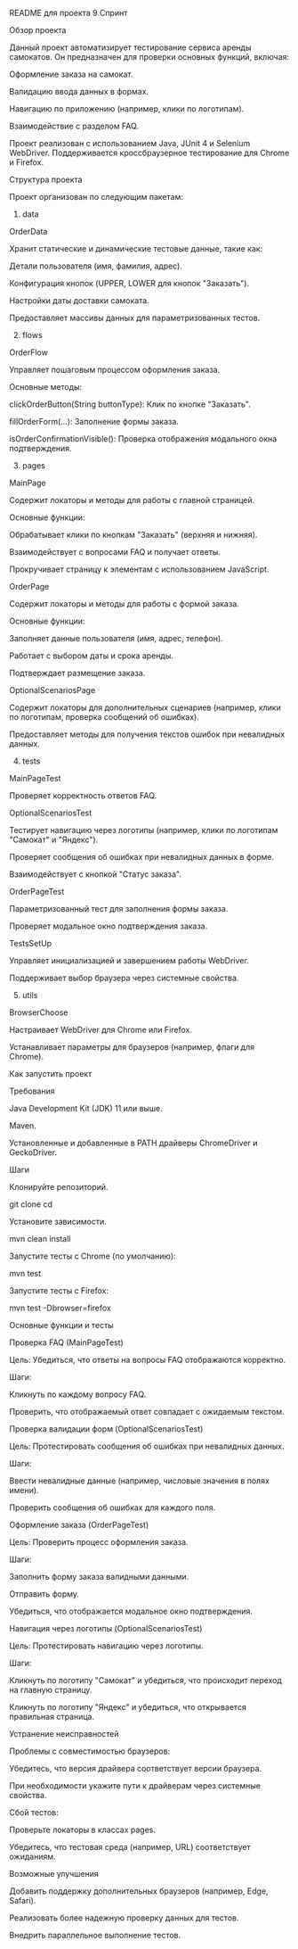README для проекта 9 Спринт

Обзор проекта

Данный проект автоматизирует тестирование сервиса аренды самокатов. Он предназначен для проверки основных функций, включая:

Оформление заказа на самокат.

Валидацию ввода данных в формах.

Навигацию по приложению (например, клики по логотипам).

Взаимодействие с разделом FAQ.

Проект реализован с использованием Java, JUnit 4 и Selenium WebDriver. Поддерживается кроссбраузерное тестирование для Chrome и Firefox.

Структура проекта

Проект организован по следующим пакетам:

1. data

OrderData

Хранит статические и динамические тестовые данные, такие как:

Детали пользователя (имя, фамилия, адрес).

Конфигурация кнопок (UPPER, LOWER для кнопок "Заказать").

Настройки даты доставки самоката.

Предоставляет массивы данных для параметризованных тестов.

2. flows

OrderFlow

Управляет пошаговым процессом оформления заказа.

Основные методы:

clickOrderButton(String buttonType): Клик по кнопке "Заказать".

fillOrderForm(...): Заполнение формы заказа.

isOrderConfirmationVisible(): Проверка отображения модального окна подтверждения.

3. pages

MainPage

Содержит локаторы и методы для работы с главной страницей.

Основные функции:

Обрабатывает клики по кнопкам "Заказать" (верхняя и нижняя).

Взаимодействует с вопросами FAQ и получает ответы.

Прокручивает страницу к элементам с использованием JavaScript.

OrderPage

Содержит локаторы и методы для работы с формой заказа.

Основные функции:

Заполняет данные пользователя (имя, адрес, телефон).

Работает с выбором даты и срока аренды.

Подтверждает размещение заказа.

OptionalScenariosPage

Содержит локаторы для дополнительных сценариев (например, клики по логотипам, проверка сообщений об ошибках).

Предоставляет методы для получения текстов ошибок при невалидных данных.

4. tests

MainPageTest

Проверяет корректность ответов FAQ.

OptionalScenariosTest

Тестирует навигацию через логотипы (например, клики по логотипам "Самокат" и "Яндекс").

Проверяет сообщения об ошибках при невалидных данных в форме.

Взаимодействует с кнопкой "Статус заказа".

OrderPageTest

Параметризованный тест для заполнения формы заказа.

Проверяет модальное окно подтверждения заказа.

TestsSetUp

Управляет инициализацией и завершением работы WebDriver.

Поддерживает выбор браузера через системные свойства.

5. utils

BrowserChoose

Настраивает WebDriver для Chrome или Firefox.

Устанавливает параметры для браузеров (например, флаги для Chrome).

Как запустить проект

Требования

Java Development Kit (JDK) 11 или выше.

Maven.

Установленные и добавленные в PATH драйверы ChromeDriver и GeckoDriver.

Шаги

Клонируйте репозиторий.

git clone <repository-url>
cd <repository-folder>

Установите зависимости.

mvn clean install

Запустите тесты с Chrome (по умолчанию):

mvn test

Запустите тесты с Firefox:

mvn test -Dbrowser=firefox

Основные функции и тесты

Проверка FAQ (MainPageTest)

Цель: Убедиться, что ответы на вопросы FAQ отображаются корректно.

Шаги:

Кликнуть по каждому вопросу FAQ.

Проверить, что отображаемый ответ совпадает с ожидаемым текстом.

Проверка валидации форм (OptionalScenariosTest)

Цель: Протестировать сообщения об ошибках при невалидных данных.

Шаги:

Ввести невалидные данные (например, числовые значения в полях имени).

Проверить сообщения об ошибках для каждого поля.

Оформление заказа (OrderPageTest)

Цель: Проверить процесс оформления заказа.

Шаги:

Заполнить форму заказа валидными данными.

Отправить форму.

Убедиться, что отображается модальное окно подтверждения.

Навигация через логотипы (OptionalScenariosTest)

Цель: Протестировать навигацию через логотипы.

Шаги:

Кликнуть по логотипу "Самокат" и убедиться, что происходит переход на главную страницу.

Кликнуть по логотипу "Яндекс" и убедиться, что открывается правильная страница.

Устранение неисправностей

Проблемы с совместимостью браузеров:

Убедитесь, что версия драйвера соответствует версии браузера.

При необходимости укажите пути к драйверам через системные свойства.

Сбой тестов:

Проверьте локаторы в классах pages.

Убедитесь, что тестовая среда (например, URL) соответствует ожиданиям.

Возможные улучшения

Добавить поддержку дополнительных браузеров (например, Edge, Safari).

Реализовать более надежную проверку данных для тестов.

Внедрить параллельное выполнение тестов.


